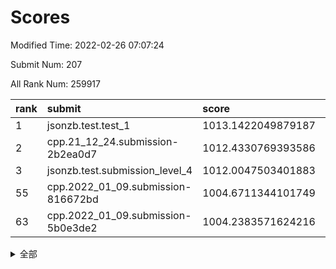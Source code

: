 # Scores

Modified Time: 2022-02-26 07:07:24

Submit Num: 207

All Rank Num: 259917

| rank |               submit               |       score        |       sigma        | pk_num |
| :--- | :--------------------------------- | :----------------- | :----------------- | :----- |
| 1    | jsonzb.test.test_1                 | 1013.1422049879187 | 0.814773389262958  | 5022   |
| 2    | cpp.21_12_24.submission-2b2ea0d7   | 1012.4330769393586 | 0.8003192147979088 | 5024   |
| 3    | jsonzb.test.submission_level_4     | 1012.0047503401883 | 0.7964489419049032 | 5030   |
| 55   | cpp.2022_01_09.submission-816672bd | 1004.6711344101749 | 0.7249530606359552 | 5025   |
| 63   | cpp.2022_01_09.submission-5b0e3de2 | 1004.2383571624216 | 0.7119026256692155 | 5020   |


<details>
<summary>全部</summary>

| rank |                 submit                 |       score        |       sigma        | pk_num |
| :--- | :------------------------------------- | :----------------- | :----------------- | :----- |
| 1    | jsonzb.test.test_1                     | 1013.1422049879187 | 0.814773389262958  | 5022   |
| 2    | cpp.21_12_24.submission-2b2ea0d7       | 1012.4330769393586 | 0.8003192147979088 | 5024   |
| 3    | jsonzb.test.submission_level_4         | 1012.0047503401883 | 0.7964489419049032 | 5030   |
| 4    | gobigger.level_3.submission_level_3_48 | 1011.8060042408    | 0.7813428929504819 | 5021   |
| 5    | gobigger.level_3.submission_level_3_47 | 1011.47883255672   | 0.7697359834292252 | 5022   |
| 6    | gobigger.level_3.submission_level_3_21 | 1011.472164016323  | 0.7653993861649085 | 5021   |
| 7    | gobigger.level_3.submission_level_3_17 | 1011.4677454851078 | 0.7761257019487942 | 5027   |
| 8    | gobigger.level_3.submission_level_3_27 | 1011.3763985656806 | 0.7852395788289048 | 5026   |
| 9    | gobigger.level_3.submission_level_3_18 | 1011.2155507404261 | 0.7520782456122608 | 5029   |
| 10   | gobigger.level_3.submission_level_3_8  | 1011.1220160050827 | 0.7657172589270618 | 5023   |
| 11   | gobigger.level_3.submission_level_3_4  | 1011.0771809440711 | 0.7736590535943331 | 5022   |
| 12   | gobigger.level_3.submission_level_3_31 | 1010.9381445149447 | 0.7651368063120564 | 5023   |
| 13   | gobigger.level_3.submission_level_3_35 | 1010.7337331769146 | 0.7717797693302024 | 5022   |
| 14   | gobigger.level_3.submission_level_3_14 | 1010.6797190533028 | 0.7524847250151802 | 5025   |
| 15   | gobigger.level_3.submission_level_3_24 | 1010.6540368560356 | 0.7647366246350544 | 5021   |
| 16   | gobigger.level_3.submission_level_3_13 | 1010.6503988631245 | 0.7738441658371658 | 5024   |
| 17   | gobigger.level_3.submission_level_3_12 | 1010.6106494327654 | 0.8156010122740044 | 5019   |
| 18   | gobigger.level_3.submission_level_3_2  | 1010.568983407883  | 0.7642137545756069 | 5020   |
| 19   | gobigger.level_3.submission_level_3_49 | 1010.5062224700513 | 0.7622798239640187 | 5018   |
| 20   | gobigger.level_3.submission_level_3_25 | 1010.4784036448211 | 0.7796037973717103 | 5020   |
| 21   | gobigger.level_3.submission_level_3_5  | 1010.4455328869193 | 0.7632755494182979 | 5026   |
| 22   | gobigger.level_3.submission_level_3_46 | 1010.3643382049262 | 0.7558752413668299 | 5024   |
| 23   | gobigger.level_3.submission_level_3_6  | 1010.234544802051  | 0.7561993582589073 | 5027   |
| 24   | gobigger.level_3.submission_level_3_41 | 1010.1306655316117 | 0.7515220239839997 | 5019   |
| 25   | gobigger.level_3.submission_level_3_26 | 1010.1107716422567 | 0.7620856615204415 | 5021   |
| 26   | gobigger.level_3.submission_level_3_38 | 1010.0730674883853 | 0.7632507481724365 | 5026   |
| 27   | gobigger.level_3.submission_level_3_20 | 1010.0594898615939 | 0.7757869173138999 | 5026   |
| 28   | gobigger.level_3.submission_level_3_45 | 1010.0384314505101 | 0.7929396871238835 | 5026   |
| 29   | gobigger.level_3.submission_level_3_33 | 1009.9768323138438 | 0.7376301136438179 | 5019   |
| 30   | gobigger.level_3.submission_level_3_37 | 1009.9614362707574 | 0.7663266461177443 | 5019   |
| 31   | gobigger.level_3.submission_level_3_23 | 1009.9340959700152 | 0.7657122521461636 | 5022   |
| 32   | gobigger.level_3.submission_level_3_28 | 1009.924831702439  | 0.7422354240807592 | 5027   |
| 33   | gobigger.level_3.submission_level_3_1  | 1009.9031324898178 | 0.7749176422488135 | 5026   |
| 34   | gobigger.level_3.submission_level_3_3  | 1009.8858902473239 | 0.7820606899335957 | 5020   |
| 35   | gobigger.level_3.submission_level_3_16 | 1009.8615366617051 | 0.7278089671812423 | 5022   |
| 36   | gobigger.level_3.submission_level_3_29 | 1009.8591606185258 | 0.7582440177578019 | 5023   |
| 37   | gobigger.level_3.submission_level_3_30 | 1009.853652455871  | 0.7545507781907966 | 5027   |
| 38   | gobigger.level_3.submission_level_3_36 | 1009.5599460035752 | 0.7690569427415916 | 5024   |
| 39   | gobigger.level_3.submission_level_3_22 | 1009.5381884810158 | 0.7568394069531386 | 5024   |
| 40   | gobigger.level_3.submission_level_3_10 | 1009.3728857832612 | 0.760838713503562  | 5020   |
| 41   | gobigger.level_3.submission_level_3_11 | 1009.3498940328438 | 0.7589413512724887 | 5019   |
| 42   | gobigger.level_3.submission_level_3_34 | 1009.3381075758389 | 0.7522982101768467 | 5019   |
| 43   | gobigger.level_3.submission_level_3_40 | 1009.2343548815622 | 0.7477570655551253 | 5017   |
| 44   | gobigger.level_3.submission_level_3_0  | 1009.2247714578657 | 0.7619151610840403 | 5023   |
| 45   | gobigger.level_3.submission_level_3_39 | 1009.2130337962099 | 0.7539592372488235 | 5019   |
| 46   | gobigger.level_3.submission_level_3_44 | 1009.162214368937  | 0.7609934624172372 | 5023   |
| 47   | gobigger.level_3.submission_level_3_15 | 1008.9896056871829 | 0.7578989946247646 | 5030   |
| 48   | gobigger.level_3.submission_level_3_43 | 1008.966075777254  | 0.7549359653607224 | 5022   |
| 49   | gobigger.level_3.submission_level_3_32 | 1008.8556129848882 | 0.7418137551986207 | 5022   |
| 50   | gobigger.level_3.submission_level_3_42 | 1008.8248440357983 | 0.7432909098667153 | 5024   |
| 51   | gobigger.level_3.submission_level_3_19 | 1008.456796709609  | 0.7553233096348577 | 5019   |
| 52   | gobigger.level_3.submission_level_3_9  | 1008.3511618771219 | 0.7606269538273858 | 5022   |
| 53   | gobigger.level_3.submission_level_3_7  | 1008.3500129736397 | 0.7460084333432119 | 5026   |
| 54   | gobigger.level_1.submission_level_1_1  | 1004.8006002566808 | 0.733615676035885  | 5019   |
| 55   | cpp.2022_01_09.submission-816672bd     | 1004.6711344101749 | 0.7249530606359552 | 5025   |
| 56   | gobigger.level_1.submission_level_1_7  | 1004.575838861103  | 0.7182457993143474 | 5020   |
| 57   | gobigger.level_1.submission_level_1_4  | 1004.5742164010278 | 0.7232492217444366 | 5020   |
| 58   | gobigger.level_1.submission_level_1_46 | 1004.5415328705934 | 0.710628191154055  | 5020   |
| 59   | gobigger.level_1.submission_level_1_37 | 1004.4025847275836 | 0.7103719135800053 | 5020   |
| 60   | gobigger.level_1.submission_level_1_26 | 1004.3424124651916 | 0.7243463043246726 | 5021   |
| 61   | gobigger.level_1.submission_level_1_5  | 1004.306728303108  | 0.7221536219381285 | 5021   |
| 62   | gobigger.level_1.submission_level_1_38 | 1004.2555865183591 | 0.7030469104239676 | 5023   |
| 63   | cpp.2022_01_09.submission-5b0e3de2     | 1004.2383571624216 | 0.7119026256692155 | 5020   |
| 64   | gobigger.level_1.submission_level_1_35 | 1003.9798837206216 | 0.7239397134214721 | 5023   |
| 65   | gobigger.level_1.submission_level_1_45 | 1003.9517391136304 | 0.7170039789967609 | 5018   |
| 66   | gobigger.level_1.submission_level_1_27 | 1003.8546471193937 | 0.7185779245820053 | 5019   |
| 67   | gobigger.level_1.submission_level_1_17 | 1003.687398291075  | 0.7119416196953873 | 5030   |
| 68   | gobigger.level_1.submission_level_1_2  | 1003.4573984243978 | 0.723086016754727  | 5016   |
| 69   | gobigger.level_1.submission_level_1_22 | 1003.4148753717739 | 0.7220708239056619 | 5022   |
| 70   | gobigger.level_1.submission_level_1_31 | 1003.4051042578923 | 0.7117522342770595 | 5025   |
| 71   | gobigger.level_1.submission_level_1_30 | 1003.3994789783461 | 0.7184890594045086 | 5018   |
| 72   | gobigger.level_1.submission_level_1_33 | 1003.3633583237246 | 0.7179535453928246 | 5017   |
| 73   | gobigger.level_1.submission_level_1_10 | 1003.3393973152575 | 0.7060169685076384 | 5013   |
| 74   | gobigger.level_1.submission_level_1_16 | 1003.2777841452992 | 0.7228826873940548 | 5020   |
| 75   | gobigger.level_1.submission_level_1_14 | 1003.2692100864407 | 0.7206495797246468 | 5026   |
| 76   | gobigger.level_1.submission_level_1_13 | 1003.2598250049036 | 0.706510594825096  | 5020   |
| 77   | gobigger.level_1.submission_level_1_6  | 1003.2551587100355 | 0.7179904750606693 | 5025   |
| 78   | gobigger.level_1.submission_level_1_15 | 1003.1688254983958 | 0.7182536562820503 | 5026   |
| 79   | gobigger.level_1.submission_level_1_29 | 1003.0872810665304 | 0.7149019017165085 | 5022   |
| 80   | gobigger.level_1.submission_level_1_34 | 1003.0822422730413 | 0.7185433423603022 | 5023   |
| 81   | gobigger.level_1.submission_level_1_0  | 1003.0506615238005 | 0.7189444215848276 | 5023   |
| 82   | gobigger.level_1.submission_level_1_25 | 1003.0411806403129 | 0.7181903663725213 | 5021   |
| 83   | gobigger.level_1.submission_level_1_49 | 1002.9993210978307 | 0.7104370802236357 | 5025   |
| 84   | gobigger.level_1.submission_level_1_42 | 1002.9759100937246 | 0.7227288154871102 | 5017   |
| 85   | gobigger.level_1.submission_level_1_48 | 1002.9500928565448 | 0.7191223567064897 | 5024   |
| 86   | gobigger.level_1.submission_level_1_18 | 1002.9201018768388 | 0.7166031274484151 | 5020   |
| 87   | gobigger.level_1.submission_level_1_32 | 1002.8537445679165 | 0.7113139088430601 | 5019   |
| 88   | gobigger.level_1.submission_level_1_19 | 1002.791173185353  | 0.7250760129901687 | 5022   |
| 89   | gobigger.level_1.submission_level_1_21 | 1002.7270522166119 | 0.7172207972349309 | 5024   |
| 90   | gobigger.level_1.submission_level_1_41 | 1002.6843035462582 | 0.7167223660903722 | 5028   |
| 91   | gobigger.level_1.submission_level_1_23 | 1002.6662775507897 | 0.7282719206052547 | 5018   |
| 92   | gobigger.level_1.submission_level_1_24 | 1002.6634839702941 | 0.7043303489770318 | 5019   |
| 93   | gobigger.level_1.submission_level_1_40 | 1002.5689778004328 | 0.7258101987987051 | 5020   |
| 94   | gobigger.level_1.submission_level_1_3  | 1002.527014891272  | 0.7287610921088202 | 5018   |
| 95   | gobigger.level_1.submission_level_1_11 | 1002.5177607056178 | 0.7045427212186692 | 5020   |
| 96   | gobigger.level_1.submission_level_1_8  | 1002.5035962776535 | 0.7218554172685636 | 5020   |
| 97   | gobigger.level_1.submission_level_1_43 | 1002.4164547578562 | 0.717152260730111  | 5018   |
| 98   | gobigger.level_1.submission_level_1_44 | 1002.37469686524   | 0.7165011992586877 | 5017   |
| 99   | gobigger.level_1.submission_level_1_36 | 1002.2322205190233 | 0.7280982617131778 | 5029   |
| 100  | gobigger.level_1.submission_level_1_47 | 1002.1924364399788 | 0.7202606635822499 | 5027   |
| 101  | gobigger.level_1.submission_level_1_12 | 1002.0888427766786 | 0.7156951069822901 | 5022   |
| 102  | gobigger.level_1.submission_level_1_39 | 1002.036649307389  | 0.7177461159962647 | 5024   |
| 103  | gobigger.level_1.submission_level_1_20 | 1001.7714731283714 | 0.7207805276009246 | 5023   |
| 104  | gobigger.level_1.submission_level_1_28 | 1001.7698023698899 | 0.7099995504645338 | 5019   |
| 105  | gobigger.level_1.submission_level_1_9  | 1001.7021037523567 | 0.715397538653734  | 5017   |
| 106  | gobigger.random.submission_random_45   | 997.2659791066214  | 0.6960574427112034 | 5014   |
| 107  | gobigger.random.submission_random_37   | 997.1130537145048  | 0.7131124724537914 | 5028   |
| 108  | gobigger.random.submission_random_8    | 996.8892214268851  | 0.7103544538036539 | 5022   |
| 109  | gobigger.random.submission_random_28   | 996.8647077785894  | 0.7090473169308819 | 5023   |
| 110  | gobigger.random.submission_random_10   | 996.8228461089561  | 0.713968034726382  | 5023   |
| 111  | gobigger.random.submission_random_18   | 996.7596137918894  | 0.7146119121887803 | 5025   |
| 112  | gobigger.random.submission_random_12   | 996.7466067566626  | 0.7043551093187747 | 5023   |
| 113  | gobigger.random.submission_random_19   | 996.6463023149405  | 0.7083308528033947 | 5019   |
| 114  | gobigger.random.submission_random_33   | 996.5468318491666  | 0.7029548497128618 | 5026   |
| 115  | gobigger.random.submission_random_35   | 996.4702565406764  | 0.7073858914405552 | 5020   |
| 116  | gobigger.random.submission_random_26   | 996.4510425187793  | 0.7078535345461392 | 5020   |
| 117  | gobigger.random.submission_random_11   | 996.3894982915232  | 0.6970675202306135 | 5024   |
| 118  | gobigger.random.submission_random_40   | 996.341417176137   | 0.7090286668977848 | 5021   |
| 119  | gobigger.random.submission_random_2    | 996.3158739205572  | 0.7237629641730942 | 5018   |
| 120  | gobigger.random.submission_random_38   | 996.3096041075113  | 0.7023354960804163 | 5020   |
| 121  | gobigger.random.submission_random_39   | 996.2206024065833  | 0.7125214570256789 | 5019   |
| 122  | gobigger.random.submission_random_20   | 996.1762757447277  | 0.7147431524959792 | 5026   |
| 123  | gobigger.random.submission_random_34   | 996.1347146505356  | 0.7137646568717583 | 5022   |
| 124  | gobigger.random.submission_random_1    | 996.0583875712089  | 0.6952987585892155 | 5021   |
| 125  | gobigger.random.submission_random_31   | 995.9930214849607  | 0.7059649518014444 | 5026   |
| 126  | gobigger.random.submission_random_43   | 995.9776603934848  | 0.7088374991353311 | 5027   |
| 127  | gobigger.random.submission_random_44   | 995.9375219466322  | 0.7060629651923445 | 5022   |
| 128  | gobigger.random.submission_random_21   | 995.8965638685464  | 0.7069104080298755 | 5024   |
| 129  | gobigger.random.submission_random_48   | 995.893091943815   | 0.7049984006865813 | 5024   |
| 130  | gobigger.random.submission_random_41   | 995.7975193519693  | 0.7058842439911575 | 5028   |
| 131  | gobigger.random.submission_random_42   | 995.7546409063439  | 0.7158232176110568 | 5017   |
| 132  | gobigger.random.submission_random_32   | 995.7488010634594  | 0.7002272621563149 | 5023   |
| 133  | gobigger.random.submission_random_23   | 995.7235699758439  | 0.7187359032493019 | 5024   |
| 134  | gobigger.random.submission_random_14   | 995.7144624076748  | 0.7202971190200341 | 5021   |
| 135  | gobigger.random.submission_random_30   | 995.6863671094931  | 0.712498933674357  | 5026   |
| 136  | gobigger.random.submission_random_22   | 995.6517999829313  | 0.7274673916537475 | 5019   |
| 137  | gobigger.random.submission_random_47   | 995.6003695506687  | 0.7100446942574298 | 5021   |
| 138  | gobigger.random.submission_random_7    | 995.595266791344   | 0.7082998239652369 | 5019   |
| 139  | gobigger.random.submission_random_17   | 995.5741218217179  | 0.7178345867022995 | 5026   |
| 140  | gobigger.random.submission_random_29   | 995.56004361294    | 0.7088445502492492 | 5019   |
| 141  | gobigger.random.submission_random_25   | 995.5484732850043  | 0.7272402205747015 | 5022   |
| 142  | gobigger.random.submission_random_16   | 995.4987879665786  | 0.7063415337204748 | 5021   |
| 143  | gobigger.random.submission_random_6    | 995.4365710571241  | 0.7272524646710825 | 5025   |
| 144  | gobigger.random.submission_random_27   | 995.4341454824666  | 0.7100184599953564 | 5024   |
| 145  | gobigger.random.submission_random_24   | 995.4040026327733  | 0.7057964531610365 | 5020   |
| 146  | gobigger.random.submission_random_9    | 995.3874750415154  | 0.7194110540200368 | 5026   |
| 147  | gobigger.random.submission_random_13   | 995.2832778300192  | 0.7206383277928432 | 5018   |
| 148  | gobigger.random.submission_random_36   | 995.2334985433786  | 0.7088357384338253 | 5021   |
| 149  | gobigger.random.submission_random_4    | 995.2305008830627  | 0.7034124642665888 | 5021   |
| 150  | gobigger.random.submission_random_49   | 995.1473178145072  | 0.711656673389047  | 5023   |
| 151  | gobigger.level_2.submission_level_2_29 | 995.1146503171324  | 0.7230586306987971 | 5022   |
| 152  | gobigger.random.submission_random_3    | 995.1096995917475  | 0.7122346128892084 | 5027   |
| 153  | gobigger.random.submission_random_0    | 994.9671583439189  | 0.7072325759805265 | 5019   |
| 154  | gobigger.random.submission_random_15   | 994.8841520680093  | 0.7011708099468225 | 5023   |
| 155  | gobigger.random.submission_random_5    | 994.8188769560637  | 0.715843124880149  | 5023   |
| 156  | gobigger.random.submission_random_46   | 994.0908483326643  | 0.7072167437952608 | 5022   |
| 157  | gobigger.level_2.submission_level_2_26 | 994.0898388869367  | 0.7359806667130995 | 5023   |
| 158  | gobigger.level_2.submission_level_2_2  | 993.6401498195058  | 0.727124977263998  | 5020   |
| 159  | gobigger.level_2.submission_level_2_40 | 993.6027274589707  | 0.7381270992835979 | 5024   |
| 160  | gobigger.level_2.submission_level_2_4  | 993.549544811958   | 0.7255010517763871 | 5023   |
| 161  | gobigger.level_2.submission_level_2_1  | 993.5166673804924  | 0.729036839428497  | 5027   |
| 162  | gobigger.level_2.submission_level_2_37 | 993.5134503791705  | 0.7255635406870796 | 5024   |
| 163  | gobigger.level_2.submission_level_2_6  | 993.4924640007205  | 0.7300819481227706 | 5025   |
| 164  | gobigger.level_2.submission_level_2_44 | 993.1593644041736  | 0.7306038587420256 | 5023   |
| 165  | gobigger.level_2.submission_level_2_48 | 993.0557885318827  | 0.7417223143157965 | 5023   |
| 166  | gobigger.level_2.submission_level_2_18 | 993.0501922776565  | 0.7445736855411343 | 5024   |
| 167  | gobigger.level_2.submission_level_2_28 | 993.0360850676368  | 0.7437591770690491 | 5027   |
| 168  | gobigger.level_2.submission_level_2_39 | 992.9857783227936  | 0.7617586007088901 | 5026   |
| 169  | gobigger.level_2.submission_level_2_12 | 992.9308689391601  | 0.7216678243482422 | 5018   |
| 170  | gobigger.level_2.submission_level_2_10 | 992.8825040983096  | 0.726308739912779  | 5024   |
| 171  | gobigger.level_2.submission_level_2_17 | 992.7679906347179  | 0.7398325743269804 | 5028   |
| 172  | gobigger.level_2.submission_level_2_36 | 992.7259578842616  | 0.737736790616511  | 5021   |
| 173  | gobigger.level_2.submission_level_2_30 | 992.5661986147405  | 0.7404927512356044 | 5024   |
| 174  | gobigger.level_2.submission_level_2_31 | 992.5146921247748  | 0.7387857843056236 | 5019   |
| 175  | gobigger.level_2.submission_level_2_7  | 992.5138756240475  | 0.7407968263159777 | 5026   |
| 176  | gobigger.level_2.submission_level_2_8  | 992.4518315618602  | 0.7289597354029688 | 5029   |
| 177  | gobigger.level_2.submission_level_2_34 | 992.4301482944239  | 0.7339931841765605 | 5022   |
| 178  | gobigger.level_2.submission_level_2_23 | 992.418253838294   | 0.7301081076088403 | 5026   |
| 179  | gobigger.level_2.submission_level_2_38 | 992.3880770383807  | 0.7384181731954199 | 5025   |
| 180  | gobigger.level_2.submission_level_2_49 | 992.3219682148211  | 0.741357230196392  | 5021   |
| 181  | gobigger.level_2.submission_level_2_24 | 992.2868668728315  | 0.7454768495127643 | 5026   |
| 182  | gobigger.level_2.submission_level_2_9  | 992.2813107031593  | 0.7348496294136242 | 5023   |
| 183  | gobigger.level_2.submission_level_2_20 | 992.2072476278955  | 0.7569166141637884 | 5026   |
| 184  | gobigger.level_2.submission_level_2_35 | 992.1520679058082  | 0.7387539754689666 | 5027   |
| 185  | gobigger.level_2.submission_level_2_5  | 992.1065765104682  | 0.7479508716394864 | 5027   |
| 186  | gobigger.level_2.submission_level_2_11 | 992.0259166907633  | 0.7623049238699893 | 5025   |
| 187  | gobigger.level_2.submission_level_2_14 | 991.961644285917   | 0.7410706038451863 | 5022   |
| 188  | gobigger.level_2.submission_level_2_0  | 991.9158745646096  | 0.7619860030293881 | 5026   |
| 189  | gobigger.level_2.submission_level_2_32 | 991.8986215511061  | 0.7505235320859398 | 5019   |
| 190  | gobigger.level_2.submission_level_2_45 | 991.8636504086182  | 0.7315862473908877 | 5024   |
| 191  | gobigger.level_2.submission_level_2_46 | 991.750327164875   | 0.740413907685276  | 5020   |
| 192  | gobigger.level_2.submission_level_2_22 | 991.7218692097246  | 0.7424032583412635 | 5021   |
| 193  | gobigger.level_2.submission_level_2_13 | 991.549437210913   | 0.7489366751910967 | 5023   |
| 194  | gobigger.level_2.submission_level_2_42 | 991.5137729402223  | 0.7550901424421372 | 5028   |
| 195  | gobigger.level_2.submission_level_2_25 | 991.4256147487405  | 0.7478404696952162 | 5024   |
| 196  | gobigger.level_2.submission_level_2_3  | 991.412887220471   | 0.7407605355044857 | 5026   |
| 197  | gobigger.level_2.submission_level_2_43 | 991.3847438143458  | 0.7656740674283077 | 5023   |
| 198  | gobigger.level_2.submission_level_2_21 | 991.3344168934107  | 0.7615801078989798 | 5022   |
| 199  | gobigger.level_2.submission_level_2_33 | 991.2675801509027  | 0.7242453149466972 | 5024   |
| 200  | gobigger.level_2.submission_level_2_19 | 991.1346103197146  | 0.7572294745175984 | 5024   |
| 201  | gobigger.level_2.submission_level_2_41 | 991.1329639944539  | 0.7362267394301735 | 5028   |
| 202  | gobigger.level_2.submission_level_2_16 | 990.5706905720833  | 0.7578969800259967 | 5022   |
| 203  | gobigger.level_2.submission_level_2_27 | 990.540060307567   | 0.7507550923784146 | 5020   |
| 204  | gobigger.level_2.submission_level_2_47 | 990.2658087446393  | 0.7777159804321377 | 5024   |
| 205  | gobigger.level_2.submission_level_2_15 | 989.7073451656867  | 0.7744682810437862 | 5029   |
| 206  | gobigger.none.submission_none_1        | 978.1979393912295  | 1.3620650364190143 | 5020   |
| 207  | gobigger.none.submission_none_0        | 976.7235288415767  | 1.357392735442509  | 5021   |

</details>
